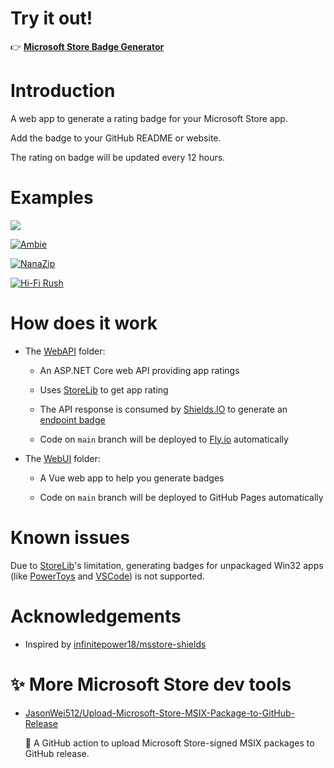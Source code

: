 # Try it out!

👉 **[Microsoft Store Badge Generator](https://JasonWei512.github.io/Microsoft-Store-Badge)**

# Introduction

A web app to generate a rating badge for your Microsoft Store app.

Add the badge to your GitHub README or website.

The rating on badge will be updated every 12 hours.

# Examples

[![](https://img.shields.io/endpoint?url=https%3A%2F%2Fmicrosoft-store-badge.fly.dev%2Fapi%2Frating%3FstoreId%3D9NF7JTB3B17P%26market%3DUS&style=flat&color=brightgreen)](https://apps.microsoft.com/detail/9NF7JTB3B17P)

[![Ambie](https://img.shields.io/endpoint?url=https%3A%2F%2Fmicrosoft-store-badge.fly.dev%2Fapi%2Frating%3FstoreId%3D9P07XNM5CHP0%26market%3DUS&style=flat-square&label=Ambie&color=orange&logo=Windows)](https://apps.microsoft.com/detail/9P07XNM5CHP0)

[![NanaZip](https://img.shields.io/endpoint?url=https%3A%2F%2Fmicrosoft-store-badge.fly.dev%2Fapi%2Frating%3FstoreId%3D9N8G7TSCL18R%26market%3DUS&style=social&label=NanaZip&color=brightgreen&logo=)](https://apps.microsoft.com/detail/9N8G7TSCL18R)

[![Hi-Fi Rush](https://img.shields.io/endpoint?url=https%3A%2F%2Fmicrosoft-store-badge.fly.dev%2Fapi%2Frating%3FstoreId%3D9NFTC552K3GJ%26market%3DUS&style=for-the-badge&label=Hi-Fi+Rush&color=brightgreen&logo=Xbox)](https://apps.microsoft.com/detail/9NFTC552K3GJ)

# How does it work

- The [WebAPI](./WebAPI/) folder:

  - An ASP.NET Core web API providing app ratings

  - Uses [StoreLib](https://github.com/StoreDev/StoreLib) to get app rating

  - The API response is consumed by [Shields.IO](https://shields.io) to generate an [endpoint badge](https://shields.io/endpoint)

  - Code on `main` branch will be deployed to [Fly.io](https://fly.io) automatically

- The [WebUI](./WebUI/) folder:

  - A Vue web app to help you generate badges

  - Code on `main` branch will be deployed to GitHub Pages automatically

# Known issues

Due to [StoreLib](https://github.com/StoreDev/StoreLib)'s limitation, generating badges for unpackaged Win32 apps (like [PowerToys](https://apps.microsoft.com/store/detail/XP89DCGQ3K6VLD) and [VSCode](https://apps.microsoft.com/store/detail/XP9KHM4BK9FZ7Q)) is not supported.

# Acknowledgements

- Inspired by [infinitepower18/msstore-shields](https://github.com/infinitepower18/msstore-shields)

# ✨ More Microsoft Store dev tools

- [JasonWei512/Upload-Microsoft-Store-MSIX-Package-to-GitHub-Release](https://github.com/JasonWei512/Upload-Microsoft-Store-MSIX-Package-to-GitHub-Release)
  
  🤖 A GitHub action to upload Microsoft Store-signed MSIX packages to GitHub release.
